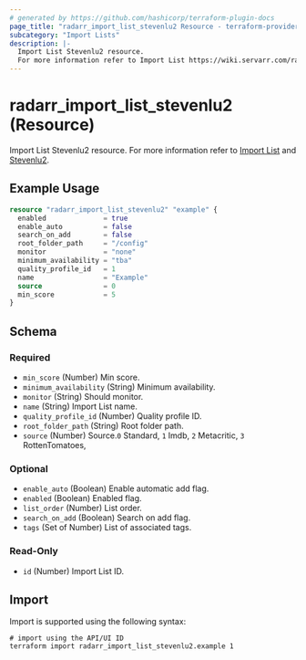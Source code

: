 ```yaml
---
# generated by https://github.com/hashicorp/terraform-plugin-docs
page_title: "radarr_import_list_stevenlu2 Resource - terraform-provider-radarr"
subcategory: "Import Lists"
description: |-
  Import List Stevenlu2 resource.
  For more information refer to Import List https://wiki.servarr.com/radarr/settings#import-lists and Stevenlu2 https://wiki.servarr.com/radarr/supported#stevenlu2import.
---
```


# radarr_import_list_stevenlu2 (Resource)

<!-- subcategory:Import Lists -->
Import List Stevenlu2 resource.
For more information refer to [Import List](https://wiki.servarr.com/radarr/settings#import-lists) and [Stevenlu2](https://wiki.servarr.com/radarr/supported#stevenlu2import).

## Example Usage

```terraform
resource "radarr_import_list_stevenlu2" "example" {
  enabled              = true
  enable_auto          = false
  search_on_add        = false
  root_folder_path     = "/config"
  monitor              = "none"
  minimum_availability = "tba"
  quality_profile_id   = 1
  name                 = "Example"
  source               = 0
  min_score            = 5
}
```

<!-- schema generated by tfplugindocs -->
## Schema

### Required

- `min_score` (Number) Min score.
- `minimum_availability` (String) Minimum availability.
- `monitor` (String) Should monitor.
- `name` (String) Import List name.
- `quality_profile_id` (Number) Quality profile ID.
- `root_folder_path` (String) Root folder path.
- `source` (Number) Source.`0` Standard, `1` Imdb, `2` Metacritic, `3` RottenTomatoes,

### Optional

- `enable_auto` (Boolean) Enable automatic add flag.
- `enabled` (Boolean) Enabled flag.
- `list_order` (Number) List order.
- `search_on_add` (Boolean) Search on add flag.
- `tags` (Set of Number) List of associated tags.

### Read-Only

- `id` (Number) Import List ID.

## Import

Import is supported using the following syntax:

```shell
# import using the API/UI ID
terraform import radarr_import_list_stevenlu2.example 1
```
